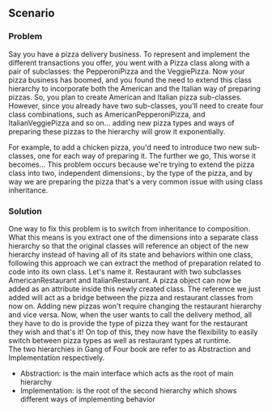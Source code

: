 ## Scenario

### Problem

Say you have a pizza delivery business.  To represent and implement the different transactions you offer, you went with a Pizza class along with a pair of subclasses: the PepperoniPizza and the VeggiePizza.  Now your pizza business has boomed, and you found the need to extend this class hierarchy to incorporate both the American and the Italian way of preparing pizzas.  So, you plan to create American and Italian pizza sub-classes. However, since you already have two sub-classes, you'll need to create four class combinations, such as AmericanPepperoniPizza, and ItalianVeggiePizza and so on... adding new pizza types and ways of preparing these pizzas to the hierarchy will grow it exponentially.

For example, to add a chicken pizza, you'd need to introduce two new sub-classes, one for each way of preparing it. The further we go, This worse it becomes... This problem occurs because we're trying to extend the pizza class into two, independent dimensions:, by the type of the pizza, and by way we are preparing the pizza that's a very common issue with using class inheritance.

### Solution

One way to fix this problem is to switch from inheritance to composition. What this means is you extract one of the dimensions into a separate class hierarchy so that the original classes will reference an object of the new hierarchy instead of having all of its state and behaviors within one class, following this approach we can extract the method of preparation related to code into its own class. Let's name it. Restaurant with two subclasses AmericanRestaurant and ItalianRestaurant.  A pizza object can now be added as an attribute inside this newly created class. The reference we just added will act as a bridge between the pizza and restaurant classes from now on. Adding new pizzas won't require changing the restaurant hierarchy and vice versa.  Now, when the user wants to call the delivery method, all they have to do is provide the type of pizza they want for the restaurant they wish and that's it! On top of this, they now have the flexibility to easily switch between pizza types as well as restaurant types at runtime.  
The two hierarchies in Gang of Four book are refer to as Abstraction and Implementation respectively. 
 - Abstraction: is the main interface which acts as the root of main hierarchy
 - Implementation: is the root of the second hierarchy which shows different ways of implementing behavior 

